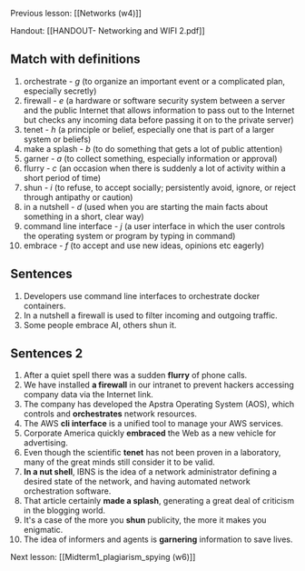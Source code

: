 Previous lesson: [[Networks (w4)]] 

Handout: [[HANDOUT- Networking and WIFI 2.pdf]]

## Match with definitions

1. orchestrate - *g* (to organize an important event or a complicated plan, especially secretly)
2. firewall - *e* (a hardware or software security system between a server and the public Internet that allows information to pass out to the Internet but checks any incoming data before passing it on to the private server)
3. tenet - *h* (a principle or belief, especially one that is part of a larger system or beliefs)
4. make a splash - *b* (to do something that gets a lot of public attention)
5. garner - *a* (to collect something, especially information or approval)
6. flurry - *c* (an occasion when there is suddenly a lot of activity within a short period of time)
7. shun - *i* (to refuse, to accept socially; persistently avoid, ignore, or reject through antipathy or caution)
8. in a nutshell - *d* (used when you are starting the main facts about something in a short, clear way)
9. command line interface - *j* (a user interface in which the user controls the operating system or program by typing in command)
10. embrace - *f* (to accept and use new ideas, opinions etc eagerly)

## Sentences

1. Developers use command line interfaces to orchestrate docker containers.
2. In a nutshell a firewall is used to filter incoming and outgoing traffic.
3. Some people embrace AI, others shun it.

## Sentences 2

1. After a quiet spell there was a sudden **flurry** of phone calls.
2. We have installed **a firewall** in our intranet to prevent hackers accessing company data via the Internet link.
3. The company has developed the Apstra Operating System (AOS), which controls and **orchestrates** network resources.
4. The AWS **cli interface** is a unified tool to manage your AWS services.
5. Corporate America quickly **embraced** the Web as a new vehicle for advertising.
6. Even though the scientific **tenet** has not been proven in a laboratory, many of the great minds still consider it to be valid.
7. **In a nut shell**, IBNS is the idea of a network administrator defining a desired state of the network, and having automated network orchestration software.
8. That article certainly **made a splash**, generating a great deal of criticism in the blogging world.
9. It's a case of the more you **shun** publicity, the more it makes you enigmatic.
10. The idea of informers and agents is **garnering** information to save lives. 

Next lesson: [[Midterm1_plagiarism_spying (w6)]]
